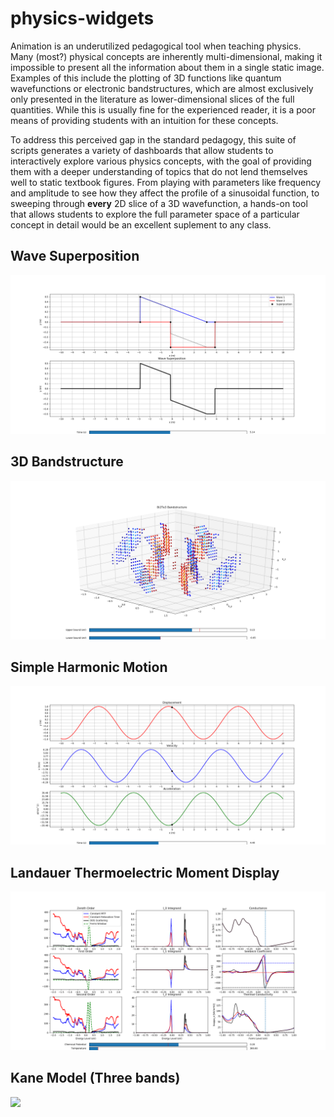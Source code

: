 # physics-widgets

Animation is an underutilized pedagogical tool when teaching physics. Many (most?) physical concepts are inherently multi-dimensional, making it impossible to present all the information about them in a single static image. Examples of this include the plotting of 3D functions like quantum wavefunctions or electronic bandstructures, which are almost exclusively only presented in the literature as lower-dimensional slices of the full quantities. While this is usually fine for the experienced reader, it is a poor means of providing students with an intuition for these concepts. 

To address this perceived gap in the standard pedagogy, this suite of scripts generates a variety of dashboards that allow students to interactively explore various physics concepts, with the goal of providing them with a deeper understanding of topics that do not lend themselves well to static textbook figures. From playing with parameters like frequency and amplitude to see how they affect the profile of a sinusoidal function, to sweeping through **every** 2D slice of a 3D wavefunction, a hands-on tool that allows students to explore the full parameter space of a particular concept in detail would be an excellent suplement to any class. 

## Wave Superposition
![](https://github.com/edmontoneuler/physics-widgets/blob/master/images/superposition_screenshot.png)

## 3D Bandstructure 
![](https://github.com/edmontoneuler/physics-widgets/blob/master/images/3d_band_screenshot.png)

## Simple Harmonic Motion
![](https://github.com/edmontoneuler/physics-widgets/blob/master/images/shm_screenshot.png)

## Landauer Thermoelectric Moment Display
![](https://github.com/edmontoneuler/physics-widgets/blob/master/images/fi_display_screenshot.png)

## Kane Model (Three bands)
![](https://github.com/edmontoneuler/physics-widgets/blob/master/images/kane_screenshot.jpeg)
